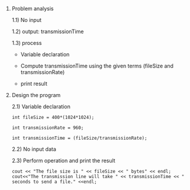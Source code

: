 1) Problem analysis
   
   1.1) No input 
   
   1.2) output: transmissionTime
   
   1.3) process

   - Variable declaration

   - Compute transmissionTime using the given terms (fileSize and transmissionRate)

   - print result

2) Design the program

   2.1) Variable declaration

       int fileSize = 400*(1024*1024); 

       int transmissionRate = 960; 

       int transmissionTime = (fileSize/transmissionRate);

   2.2) No input data
  
   2.3) Perform operation and print the result

       cout << "The file size is " << fileSize << " bytes" << endl;
       cout<<"The transmission line will take " << transmissionTime << " seconds to send a file." <<endl;

 